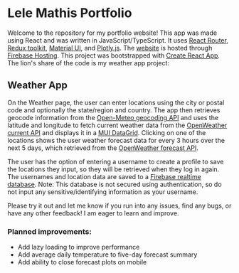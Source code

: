 # Lele Mathis Portfolio

Welcome to the repository for my portfolio website! This app was made using React and was written in JavaScript/TypeScript. It uses [React Router](https://reactrouter.com/en/main), [Redux toolkit](https://redux-toolkit.js.org/), [Material UI](https://mui.com/), and [Plotly.js](https://plotly.com/javascript/react/). The [website](https://lele-mathis-portfolio.web.app/) is hosted through [Firebase Hosting](https://firebase.google.com/products/hosting).
This project was bootstrapped with [Create React App](https://github.com/facebook/create-react-app). The lion's share of the code is my weather app project:

## Weather App

On the Weather page, the user can enter locations using the city or postal code and optionally the state/region and country. The app then retrieves geocode information from the [Open-Meteo geocoding API](https://open-meteo.com/en/docs/geocoding-api) and uses the latitude and longitude to fetch current weather data from the [OpenWeather current API](https://openweathermap.org/current) and displays it in a [MUI DataGrid](https://mui.com/x/react-data-grid/). Clicking on one of the locations shows the user weather forecast data for every 3 hours over the next 5 days, which retrieved from the [OpenWeather forecast API](https://openweathermap.org/forecast5).

The user has the option of entering a username to create a profile to save the locations they input, so they will be retrieved when they log in again. The usernames and location data are saved to a [Firebase realtime database](https://firebase.google.com/products/realtime-database). Note: This database is not secured using authentication, so do not input any sensitive/identifying information as your username.

Please try it out and let me know if you run into any issues, find any bugs, or have any other feedback! I am eager to learn and improve.

### Planned improvements:

- Add lazy loading to improve performance
- Add average daily temperature to five-day forecast summary
- Add ability to close forecast plots on mobile
